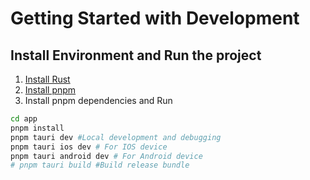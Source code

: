 # Getting Started with Development

## Install Environment and Run the project

1. [Install Rust](https://www.rust-lang.org/tools/install)
2. [Install pnpm](https://pnpm.io/zh/installation)
3. Install pnpm dependencies and Run
```bash
cd app
pnpm install
pnpm tauri dev #Local development and debugging
pnpm tauri ios dev # For IOS device
pnpm tauri android dev # For Android device
# pnpm tauri build #Build release bundle
```